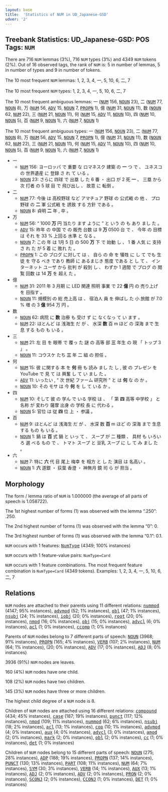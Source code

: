 ```yaml
---
layout: base
title:  'Statistics of NUM in UD_Japanese-GSD'
udver: '2'
---
```


## Treebank Statistics: UD_Japanese-GSD: POS Tags: `NUM`

There are 716 `NUM` lemmas (3%), 716 `NUM` types (3%) and 4349 `NUM` tokens (2%).
Out of 16 observed tags, the rank of `NUM` is: 5 in number of lemmas, 5 in number of types and 9 in number of tokens.

The 10 most frequent `NUM` lemmas: 1, 2, 3, 4, 一, 5, 10, 6, 二, 7

The 10 most frequent `NUM` types:  1, 2, 3, 4, 一, 5, 10, 6, 二, 7

The 10 most frequent ambiguous lemmas: 一 (<tt><a href="ja_gsd-pos-NUM.html">NUM</a></tt> 156, <tt><a href="ja_gsd-pos-NOUN.html">NOUN</a></tt> 23), 二 (<tt><a href="ja_gsd-pos-NUM.html">NUM</a></tt> 77, <tt><a href="ja_gsd-pos-NOUN.html">NOUN</a></tt> 8), 万 (<tt><a href="ja_gsd-pos-NUM.html">NUM</a></tt> 56, <tt><a href="ja_gsd-pos-ADV.html">ADV</a></tt> 15, <tt><a href="ja_gsd-pos-NOUN.html">NOUN</a></tt> 7, <tt><a href="ja_gsd-pos-PROPN.html">PROPN</a></tt> 1), 億 (<tt><a href="ja_gsd-pos-NUM.html">NUM</a></tt> 31, <tt><a href="ja_gsd-pos-NOUN.html">NOUN</a></tt> 11), 数 (<tt><a href="ja_gsd-pos-NOUN.html">NOUN</a></tt> 62, <tt><a href="ja_gsd-pos-NUM.html">NUM</a></tt> 22), 三 (<tt><a href="ja_gsd-pos-NUM.html">NUM</a></tt> 21, <tt><a href="ja_gsd-pos-NOUN.html">NOUN</a></tt> 11), 何 (<tt><a href="ja_gsd-pos-NUM.html">NUM</a></tt> 15, <tt><a href="ja_gsd-pos-ADV.html">ADV</a></tt> 11, <tt><a href="ja_gsd-pos-NOUN.html">NOUN</a></tt> 10), 四 (<tt><a href="ja_gsd-pos-NUM.html">NUM</a></tt> 10, <tt><a href="ja_gsd-pos-NOUN.html">NOUN</a></tt> 5), 百 (<tt><a href="ja_gsd-pos-NUM.html">NUM</a></tt> 9, <tt><a href="ja_gsd-pos-NOUN.html">NOUN</a></tt> 1), 六 (<tt><a href="ja_gsd-pos-NUM.html">NUM</a></tt> 7, <tt><a href="ja_gsd-pos-NOUN.html">NOUN</a></tt> 1)

The 10 most frequent ambiguous types:  一 (<tt><a href="ja_gsd-pos-NUM.html">NUM</a></tt> 156, <tt><a href="ja_gsd-pos-NOUN.html">NOUN</a></tt> 23), 二 (<tt><a href="ja_gsd-pos-NUM.html">NUM</a></tt> 77, <tt><a href="ja_gsd-pos-NOUN.html">NOUN</a></tt> 8), 万 (<tt><a href="ja_gsd-pos-NUM.html">NUM</a></tt> 56, <tt><a href="ja_gsd-pos-ADV.html">ADV</a></tt> 15, <tt><a href="ja_gsd-pos-NOUN.html">NOUN</a></tt> 7, <tt><a href="ja_gsd-pos-PROPN.html">PROPN</a></tt> 1), 億 (<tt><a href="ja_gsd-pos-NUM.html">NUM</a></tt> 31, <tt><a href="ja_gsd-pos-NOUN.html">NOUN</a></tt> 11), 数 (<tt><a href="ja_gsd-pos-NOUN.html">NOUN</a></tt> 62, <tt><a href="ja_gsd-pos-NUM.html">NUM</a></tt> 22), 三 (<tt><a href="ja_gsd-pos-NUM.html">NUM</a></tt> 21, <tt><a href="ja_gsd-pos-NOUN.html">NOUN</a></tt> 11), 何 (<tt><a href="ja_gsd-pos-NUM.html">NUM</a></tt> 15, <tt><a href="ja_gsd-pos-ADV.html">ADV</a></tt> 11, <tt><a href="ja_gsd-pos-NOUN.html">NOUN</a></tt> 10), 四 (<tt><a href="ja_gsd-pos-NUM.html">NUM</a></tt> 10, <tt><a href="ja_gsd-pos-NOUN.html">NOUN</a></tt> 5), 百 (<tt><a href="ja_gsd-pos-NUM.html">NUM</a></tt> 9, <tt><a href="ja_gsd-pos-NOUN.html">NOUN</a></tt> 1), 六 (<tt><a href="ja_gsd-pos-NUM.html">NUM</a></tt> 7, <tt><a href="ja_gsd-pos-NOUN.html">NOUN</a></tt> 1)


* 一
  * <tt><a href="ja_gsd-pos-NUM.html">NUM</a></tt> 156: ヨーロッパ で 重要 な ロマネスク 建築 の <b>一</b> つ で 、 ユネスコ の 世界遺産 に 登録 さ れ て いる 。
  * <tt><a href="ja_gsd-pos-NOUN.html">NOUN</a></tt> 23: さらに 四球 で 出塁 し た 6 番 ・ 出口 が 2 死 <b>一</b> 、 三塁 から 次 打者 の 5 球 目 で 飛び出し 、 故意 に 転倒 。
* 二
  * <tt><a href="ja_gsd-pos-NUM.html">NUM</a></tt> 77: 今後 は 高校野球 など アマチュア 野球 の 公式戦 の 他 、 プロ野球 の <b>二</b> 軍 公式戦 を 誘致 する 方針 である 。
  * <tt><a href="ja_gsd-pos-NOUN.html">NOUN</a></tt> 8: 貞明 <b>二</b> 年 , 卒 。
* 万
  * <tt><a href="ja_gsd-pos-NUM.html">NUM</a></tt> 56: “ 1000 <b>万</b> 円 当たり ます ように ” と いう の も あり まし た 。
  * <tt><a href="ja_gsd-pos-ADV.html">ADV</a></tt> 15: 昨年 の 中国 で の 販売 台数 は 9 <b>万</b> 0500 台 で 、 今年 の 目標 は それ を 33 % 上回る 水準 と なる 。
  * <tt><a href="ja_gsd-pos-NOUN.html">NOUN</a></tt> 7: この 年 は 1月 5 日 の 500 <b>万</b> 下 で 始動 し 、 1 番 人気 に 支持 さ れ た が 5 着 に 敗れ た 。
  * <tt><a href="ja_gsd-pos-PROPN.html">PROPN</a></tt> 1: この ブログ に対して は 、 自ら の 命 を 犠牲 に し て でも 生徒 を 守る べき であり 教師 に あるまじき 態度 である と し て 、 インターネット ユーザ から 批判 が 殺到 し 、 わずか 1 週間 で ブログ の 閲覧 回数 は 14 <b>万</b> を 超え た 。
* 億
  * <tt><a href="ja_gsd-pos-NUM.html">NUM</a></tt> 31: 2011 年 3 月期 に LED 関連 照明 事業 で 22 <b>億</b> 円 の 売り上げ を 目指す 。
  * <tt><a href="ja_gsd-pos-NOUN.html">NOUN</a></tt> 11: 規模別 の 総 売上高 は 、 宿泊人 員 を 伸ばし た 小 旅館 が 7.0 % 増 の 3 <b>億</b> 954 万 円 。
* 数
  * <tt><a href="ja_gsd-pos-NOUN.html">NOUN</a></tt> 62: 病院 に <b>数</b> 治療 も 受け ず に なくなっ て い ます 。
  * <tt><a href="ja_gsd-pos-NUM.html">NUM</a></tt> 22: ほとんど は 浅海生 だ が 、 水深 <b>数</b> 百 m ほど の 深海 まで 生息 する もの も いる 。
* 三
  * <tt><a href="ja_gsd-pos-NUM.html">NUM</a></tt> 21: 左 目 を 眼帯 で 覆っ た 謎 の 高等 部 <b>三</b> 年生 の 現 「 トップ 3 」 。
  * <tt><a href="ja_gsd-pos-NOUN.html">NOUN</a></tt> 11: コウスケ たち <b>三</b> 年 二 組 の 担任 。
* 何
  * <tt><a href="ja_gsd-pos-NUM.html">NUM</a></tt> 15: 彼 に関する 本 を <b>何</b> 冊 も 読み まし た し , 彼 の プレゼン を YouTube で 見 て は 興奮 し て い まし た 。
  * <tt><a href="ja_gsd-pos-ADV.html">ADV</a></tt> 11: いったい , “ 次 世紀 ファーム 研究所 ” と は <b>何</b> な の か 。
  * <tt><a href="ja_gsd-pos-NOUN.html">NOUN</a></tt> 10: その モサ は 今 <b>何</b> を し て いる か 。
* 四
  * <tt><a href="ja_gsd-pos-NUM.html">NUM</a></tt> 10: そして 彼 の 学ん で いる 学校 は 、 「 第 <b>四</b> 高等 中学校 」 と 名称 が 変わり 薩摩 出身 の 学校 長 に 代わる 。
  * <tt><a href="ja_gsd-pos-NOUN.html">NOUN</a></tt> 5: 官位 は 従 <b>四</b> 位 上 ・ 参議 。
* 百
  * <tt><a href="ja_gsd-pos-NUM.html">NUM</a></tt> 9: ほとんど は 浅海生 だ が 、 水深 数 <b>百</b> m ほど の 深海 まで 生息 する もの も いる 。
  * <tt><a href="ja_gsd-pos-NOUN.html">NOUN</a></tt> 1: 鍋 は <b>百</b> 式 鍋 と いっ て 、 スープ が 二 種類 、 具材 も いろいろ 選 べる もの で 、 トマト スープ と 豆乳 スープ に し て み まし た 。
* 六
  * <tt><a href="ja_gsd-pos-NUM.html">NUM</a></tt> 7: 特に <b>六</b> 代 目 尾上 梅幸 を 相方 と し た 演目 は 名高い 。
  * <tt><a href="ja_gsd-pos-NOUN.html">NOUN</a></tt> 1: <b>六</b> 道銀 ・ 荻葉 香澄 ・ 神無月 鏡 司 ら が 担当 。

## Morphology

The form / lemma ratio of `NUM` is 1.000000 (the average of all parts of speech is 1.058722).

The 1st highest number of forms (1) was observed with the lemma “.250”: .250.

The 2nd highest number of forms (1) was observed with the lemma “0”: 0.

The 3rd highest number of forms (1) was observed with the lemma “0.1”: 0.1.

`NUM` occurs with 1 features: <tt><a href="ja_gsd-feat-NumType.html">NumType</a></tt> (4349; 100% instances)

`NUM` occurs with 1 feature-value pairs: `NumType=Card`

`NUM` occurs with 1 feature combinations.
The most frequent feature combination is `NumType=Card` (4349 tokens).
Examples: 1, 2, 3, 4, 一, 5, 10, 6, 二, 7


## Relations

`NUM` nodes are attached to their parents using 11 different relations: <tt><a href="ja_gsd-dep-nummod.html">nummod</a></tt> (4147; 95% instances), <tt><a href="ja_gsd-dep-advmod.html">advmod</a></tt> (52; 1% instances), <tt><a href="ja_gsd-dep-obl.html">obl</a></tt> (47; 1% instances), <tt><a href="ja_gsd-dep-nsubj.html">nsubj</a></tt> (24; 1% instances), <tt><a href="ja_gsd-dep-iobj.html">iobj</a></tt> (20; 0% instances), <tt><a href="ja_gsd-dep-root.html">root</a></tt> (20; 0% instances), <tt><a href="ja_gsd-dep-nmod.html">nmod</a></tt> (16; 0% instances), <tt><a href="ja_gsd-dep-obj.html">obj</a></tt> (15; 0% instances), <tt><a href="ja_gsd-dep-advcl.html">advcl</a></tt> (6; 0% instances), <tt><a href="ja_gsd-dep-acl.html">acl</a></tt> (1; 0% instances), <tt><a href="ja_gsd-dep-ccomp.html">ccomp</a></tt> (1; 0% instances)

Parents of `NUM` nodes belong to 7 different parts of speech: <tt><a href="ja_gsd-pos-NOUN.html">NOUN</a></tt> (3968; 91% instances), <tt><a href="ja_gsd-pos-PROPN.html">PROPN</a></tt> (165; 4% instances), <tt><a href="ja_gsd-pos-VERB.html">VERB</a></tt> (107; 2% instances), <tt><a href="ja_gsd-pos-NUM.html">NUM</a></tt> (64; 1% instances),  (20; 0% instances), <tt><a href="ja_gsd-pos-ADV.html">ADV</a></tt> (17; 0% instances), <tt><a href="ja_gsd-pos-ADJ.html">ADJ</a></tt> (8; 0% instances)

3936 (91%) `NUM` nodes are leaves.

160 (4%) `NUM` nodes have one child.

108 (2%) `NUM` nodes have two children.

145 (3%) `NUM` nodes have three or more children.

The highest child degree of a `NUM` node is 8.

Children of `NUM` nodes are attached using 16 different relations: <tt><a href="ja_gsd-dep-compound.html">compound</a></tt> (434; 45% instances), <tt><a href="ja_gsd-dep-case.html">case</a></tt> (187; 19% instances), <tt><a href="ja_gsd-dep-punct.html">punct</a></tt> (117; 12% instances), <tt><a href="ja_gsd-dep-nmod.html">nmod</a></tt> (109; 11% instances), <tt><a href="ja_gsd-dep-nummod.html">nummod</a></tt> (62; 6% instances), <tt><a href="ja_gsd-dep-nsubj.html">nsubj</a></tt> (18; 2% instances), <tt><a href="ja_gsd-dep-acl.html">acl</a></tt> (13; 1% instances), <tt><a href="ja_gsd-dep-cop.html">cop</a></tt> (10; 1% instances), <tt><a href="ja_gsd-dep-advmod.html">advmod</a></tt> (4; 0% instances), <tt><a href="ja_gsd-dep-aux.html">aux</a></tt> (4; 0% instances), <tt><a href="ja_gsd-dep-advcl.html">advcl</a></tt> (3; 0% instances), <tt><a href="ja_gsd-dep-amod.html">amod</a></tt> (2; 0% instances), <tt><a href="ja_gsd-dep-mark.html">mark</a></tt> (2; 0% instances), <tt><a href="ja_gsd-dep-obl.html">obl</a></tt> (2; 0% instances), <tt><a href="ja_gsd-dep-cc.html">cc</a></tt> (1; 0% instances), <tt><a href="ja_gsd-dep-det.html">det</a></tt> (1; 0% instances)

Children of `NUM` nodes belong to 15 different parts of speech: <tt><a href="ja_gsd-pos-NOUN.html">NOUN</a></tt> (275; 28% instances), <tt><a href="ja_gsd-pos-ADP.html">ADP</a></tt> (188; 19% instances), <tt><a href="ja_gsd-pos-PROPN.html">PROPN</a></tt> (137; 14% instances), <tt><a href="ja_gsd-pos-PUNCT.html">PUNCT</a></tt> (130; 13% instances), <tt><a href="ja_gsd-pos-PART.html">PART</a></tt> (108; 11% instances), <tt><a href="ja_gsd-pos-NUM.html">NUM</a></tt> (64; 7% instances), <tt><a href="ja_gsd-pos-SYM.html">SYM</a></tt> (30; 3% instances), <tt><a href="ja_gsd-pos-VERB.html">VERB</a></tt> (14; 1% instances), <tt><a href="ja_gsd-pos-AUX.html">AUX</a></tt> (13; 1% instances), <tt><a href="ja_gsd-pos-ADJ.html">ADJ</a></tt> (2; 0% instances), <tt><a href="ja_gsd-pos-ADV.html">ADV</a></tt> (2; 0% instances), <tt><a href="ja_gsd-pos-PRON.html">PRON</a></tt> (2; 0% instances), <tt><a href="ja_gsd-pos-SCONJ.html">SCONJ</a></tt> (2; 0% instances), <tt><a href="ja_gsd-pos-CCONJ.html">CCONJ</a></tt> (1; 0% instances), <tt><a href="ja_gsd-pos-DET.html">DET</a></tt> (1; 0% instances)

